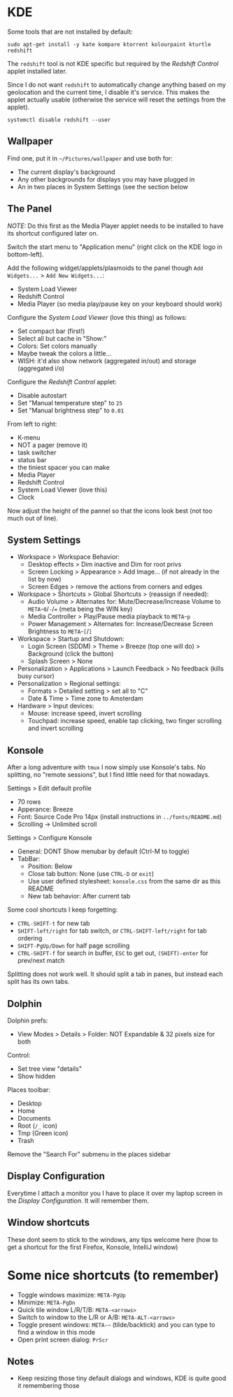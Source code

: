 # KDE

Some tools that are not installed by default:

```
sudo apt-get install -y kate kompare ktorrent kolourpaint kturtle redshift
```

The `redshift` tool is not KDE specific but required by the *Redshift Control* applet installed later.

Since I do not want `redshift` to automatically change anything based on my geolocation and the current time, I disable it's service. This makes the applet actually usable (otherwise the service will reset the settings from the applet).

```
systemctl disable redshift --user
```


## Wallpaper

Find one, put it in `~/Pictures/wallpaper` and use both for:

* The current display's background
* Any other backgrounds for displays you may have plugged in
* An in two places in System Settings (see the section below


## The Panel

*NOTE:* Do this first as the Media Player applet needs to be installed to have its shortcut configured later on.

Switch the start menu to "Application menu" (right click on the KDE logo in bottom-left).

Add the following widget/applets/plasmoids to the panel though `Add Widgets...` > `Add New Widgets...`:
 
* System Load Viewer
* Redshift Control
* Media Player (so media play/pause key on your keyboard should work)

Configure the *System Load Viewer* (love this thing) as follows:
* Set compact bar (first!)
* Select all but cache in "Show:"
* Colors: Set colors manually
* Maybe tweak the colors a little...
* WISH: it'd also show network (aggregated in/out) and storage (aggregated i/o)

Configure the *Redshift Control* applet:
* Disable autostart
* Set "Manual temperature step" to `25`
* Set "Manual brightness step" to `0.01`

From left to right:
* K-menu
* NOT a pager (remove it)
* task switcher
* status bar
* the tiniest spacer you can make
* Media Player
* Redshift Control
* System Load Viewer (love this)
* Clock

Now adjust the height of the pannel so that the icons look best (not too much out of line).


## System Settings

* Workspace > Workspace Behavior:
  * Desktop effects > Dim inactive and Dim for root privs
  * Screen Locking > Appearance > Add Image... (if not already in the list by now)
  * Screen Edges > remove the actions from corners and edges
* Workspace > Shortcuts > Global Shortcuts > (reassign if needed):
  * Audio Volume > Alternates for: Mute/Decrease/Increase Volume to `META`-`0`/`-`/`=` (meta being the WIN key)
  * Media Controller > Play/Pause media playback to `META`-`p`
  * Power Management > Alternates for: Increase/Decrease Screen Brightness to `META`-`[`/`]`
* Workspace > Startup and Shutdown:
  * Login Screen (SDDM) > Theme > Breeze (top one will do) > Background (click the button)
  * Splash Screen > None
* Personalization > Applications > Launch Feedback > No feedback (kills busy cursor)
* Personalization > Regional settings:
  * Formats > Detailed setting > set all to "C"
  * Date & Time > Time zone to Amsterdam
* Hardware > Input devices:
  * Mouse: increase speed, invert scrolling
  * Touchpad: increase speed, enable tap clicking, two finger scrolling and invert scrolling


## Konsole

After a long adventure with `tmux` I now simply use Konsole's tabs. No splitting, no "remote sessions", but I find little need for that nowadays.

Settings > Edit default profile
* 70 rows
* Apperance: Breeze
* Font: Source Code Pro 14px (install instructions in `../fonts/README.md`)
* Scrolling -> Unlimited scroll

Settings > Configure Konsole
* General: DONT Show menubar by default (Ctrl-M to toggle)
* TabBar:
  * Position: Below
  * Close tab button: None (use `CTRL-D` or `exit`)
  * Use user defined stylesheet: `konsole.css` from the same dir as this README
  * New tab behavior: After current tab

Some cool shortcuts I keep forgetting:

* `CTRL-SHIFT-t` for new tab
* `SHIFT-left/right` for tab switch, or `CTRL-SHIFT-left/right` for tab ordering
* `SHIFT-PgUp/Down` for half page scrolling
* `CTRL-SHIFT-f` for search in buffer, `ESC` to get out, `(SHIFT)-enter` for prev/next match

Splitting does not work well. It should split a tab in panes, but instead each split has its own tabs.


## Dolphin

Dolphin prefs:
* View Modes > Details > Folder: NOT Expandable & 32 pixels size for both

Control:
* Set tree view "details"
* Show hidden

Places toolbar:
* Desktop
* Home
* Documents
* Root (`/_` icon)
* Tmp (Green icon)
* Trash

Remove the "Search For" submenu in the places sidebar


## Display Configuration

Everytime I attach a monitor you I have to place it over my laptop screen in the *Display Configuration*. It will remember them.


## Window shortcuts

These dont seem to stick to the windows, any tips welcome here (how to get a shortcut for the first Firefox, Konsole, IntelliJ window)


# Some nice shortcuts (to remember)

* Toggle windows maximize: `META-PgUp`
* Minimize: `META-PgDn`
* Quick tile window L/R/T/B: `META-<arrows>`
* Switch to window to the L/R or A/B: `META-ALT-<arrows>`
* Toggle present windows: `META-~` (tilde/backtick) and you can type to find a window in this mode
* Open print screen dialog: `PrScr`


## Notes

* Keep resizing those tiny default dialogs and windows, KDE is quite good it remembering those




